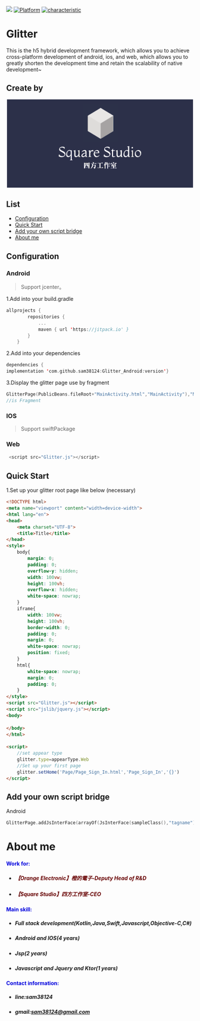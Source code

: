 [![](https://jitpack.io/v/sam38124/Glitter_Android.svg)](https://jitpack.io/#sam38124/Glitter_Android)
[![Platform](https://img.shields.io/badge/platform-%20Android%20-brightgreen.svg)](https://github.com/sam38124)
[![characteristic](https://img.shields.io/badge/特點-%20輕量級%20%7C%20簡單易用%20%20%7C%20穩定%20-brightgreen.svg)](https://github.com/sam38124)
# Glitter
 This is the h5 hybrid development framework, which allows you to achieve cross-platform development of android, ios, and web, which allows you to greatly shorten the development time and retain the scalability of native development~

## Create by
<p align="center"><img width = "500"  src="https://github.com/sam38124/JzFrameWork/blob/master/App%20icon/squarestudio.png?raw=tru"><a name="Use"></a></p>

## List
* [Configuration](#Import)
* [Quick Start](#Use)
* [Add your own script bridge](#All)
* [About me](#About)

<a name="Import"></a>
##  Configuration

### Android


> Support jcenter。 <br/>

   1.Add  into your build.gradle 
```kotlin
allprojects {
		repositories {
			...
			maven { url 'https://jitpack.io' }
		}
	}
```

   2.Add into your dependencies

```kotlin
dependencies {
implementation 'com.github.sam38124:Glitter_Android:version'}
```

  3.Display the glitter page use by fragment

```kotlin
GlitterPage(PublicBeans.fileRoot+"MainActivity.html","MainActivity"),"MainActivity")
//is Fragment
```

### IOS

> Support swiftPackage <br/>

### Web

```javascript
 <script src="Glitter.js"></script> 
```

<a name="Use"></a>
## Quick Start

  1.Set up your glitter root page like below (necessary)
```html
<!DOCTYPE html>
<meta name="viewport" content="width=device-width">
<html lang="en">
<head>
    <meta charset="UTF-8">
    <title>Title</title>
</head>
<style>
    body{
        margin: 0;
        padding: 0;
        overflow-y: hidden;
        width: 100vw;
        height: 100vh;
        overflow-x: hidden;
        white-space: nowrap;
    }
    iframe{
        width: 100vw;
        height: 100vh;
        border-width: 0;
        padding: 0;
        margin: 0;
        white-space: nowrap;
        position: fixed;
    }
    html{
        white-space: nowrap;
        margin: 0;
        padding: 0;
    }
</style>
<script src="Glitter.js"></script>
<script src="jslib/jquery.js"></script>
<body>

</body>
</html>

<script>
    //set appear type
    glitter.type=appearType.Web
    //Set up your first page
    glitter.setHome('Page/Page_Sign_In.html','Page_Sign_In','{}')
</script>
```

<a name="All"></a>
## Add your own script bridge
Android
```kotlin
GlitterPage.addJsInterFace(arrayOf(JsInterFace(sampleClass(),"tagname"))
```
<a name="About"></a>
# About me
#### <font color="#0000dd"> Work for: </font><br /> 
+ ##### <font color="#660000">【Orange Electronic】橙的電子-Deputy Head of R&D </font><br /> 
+ ##### <font color="#660000">【Square Studio】四方工作室-CEO </font><br />
#### <font color="#0000dd"> Main skill: </font><br /> 
+ ##### Full stack development(Kotlin,Java,Swift,Javascript,Objective-C,C#)
+ ##### Android and IOS(4 years)<br/>  
+ ##### Jsp(2 years)<br/> 
+ ##### Javascript and Jquery and Ktor(1 years)<br /> 
#### <font color="#0000dd"> Contact information: </font><br /> 
+  ##### line:sam38124<br /> 

+  ##### gmail:sam38124@gmail.com
